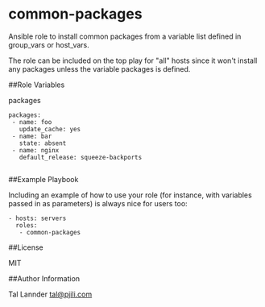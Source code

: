 # common-packages

Ansible role to install common packages from a variable list defined in group_vars or host_vars.

The role can be included on the top play for "all" hosts since it won't install
any packages unless the variable packages is defined.


##Role Variables

packages

```
packages:
 - name: foo
   update_cache: yes
 - name: bar
   state: absent
 - name: nginx
   default_release: squeeze-backports
   

```


##Example Playbook

Including an example of how to use your role (for instance, with variables passed in as parameters) is always nice for users too:

```
- hosts: servers
  roles:
   - common-packages
```


##License

MIT


##Author Information

Tal Lannder
tal@pjili.com
